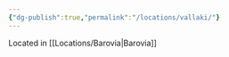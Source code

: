 ```yaml
---
{"dg-publish":true,"permalink":"/locations/vallaki/"}
---
```


Located in [[Locations/Barovia\|Barovia]]